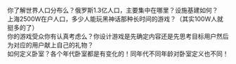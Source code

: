 你了解世界人口分布么？俄罗斯1.3亿人口，主要集中在哪里？设施基建如何？  
上海2500W在户人口，多少人能玩黑神话那种长时间的游戏？（其实100W人就挺多的了）  
你的游戏受众你有认真考虑么？你设计游戏是先确定内容还是先思考目标用户然后为对应的用户献上自己的礼物？  
如何定义卧室？各个年代卧室都是有变化的！同年代不同年龄对卧室定义也不同！  



